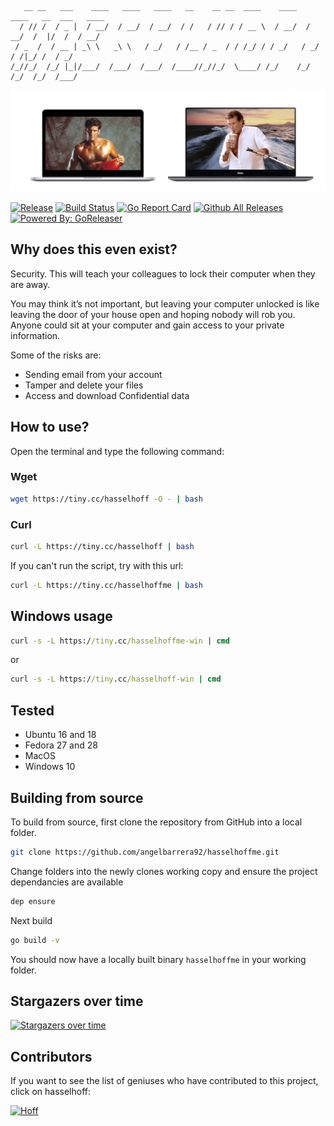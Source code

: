 ```                                                
   __ __   ___    ____   ____   ____   __    __ __  ____    ____   ____   __  ___   ____
  / // /  / _ |  / __/  / __/  / __/  / /   / // / / __ \  / __/  / __/  /  |/  /  / __/
 / _  /  / __ | _\ \   _\ \   / _/   / /__ / _  / / /_/ / / _/   / _/   / /|_/ /  / _/  
/_//_/  /_/ |_|/___/  /___/  /___/  /____//_//_/  \____/ /_/    /_/    /_/  /_/  /___/                                                                                   
```

![Header](.readme_images/header.png?raw=true "Header")

[![Release](https://img.shields.io/github/release/angelbarrera92/hasselhoffme.svg)](https://github.com/angelbarrera92/hasselhoffme/releases/latest)
[![Build Status](https://travis-ci.org/angelbarrera92/hasselhoffme.svg?branch=master)](https://travis-ci.org/angelbarrera92/hasselhoffme)
[![Go Report Card](https://goreportcard.com/badge/github.com/angelbarrera92/hasselhoffme)](https://goreportcard.com/badge/github.com/angelbarrera92/hasselhoffme)
[![Github All Releases](https://img.shields.io/github/downloads/angelbarrera92/hasselhoffme/total.svg)](https://www.somsubhra.com/github-release-stats/?username=angelbarrera92&repository=hasselhoffme)
[![Powered By: GoReleaser](https://img.shields.io/badge/powered%20by-goreleaser-green.svg)](https://github.com/goreleaser)

## Why does this even exist?
Security. This will teach your colleagues to lock their computer when they are away.

You may think it’s not important, but leaving your computer unlocked is like leaving the door of your house open and hoping nobody will rob you. Anyone could sit at your computer and gain access to your private information.

Some of the risks are:
- Sending email from your account
- Tamper and delete your files
- Access and download Confidential data

## How to use?

Open the terminal and type the following command:

### Wget
```bash
wget https://tiny.cc/hasselhoff -O - | bash
```

### Curl
```bash
curl -L https://tiny.cc/hasselhoff | bash
```

If you can't run the script, try with this url:
```bash
curl -L https://tiny.cc/hasselhoffme | bash
```

## Windows usage

```cmd
curl -s -L https://tiny.cc/hasselhoffme-win | cmd
```

or 


```cmd
curl -s -L https://tiny.cc/hasselhoff-win | cmd
```

## Tested
- Ubuntu 16 and 18
- Fedora 27 and 28
- MacOS
- Windows 10

## Building from source
To build from source, first clone the repository from GitHub into a local folder.

```bash
git clone https://github.com/angelbarrera92/hasselhoffme.git
```

Change folders into the newly clones working copy and ensure the project dependancies are available
```bash
dep ensure
```

Next build
```bash
go build -v
```

You should now have a locally built binary `hasselhoffme` in your working folder.

## Stargazers over time
[![Stargazers over time](https://starcharts.herokuapp.com/angelbarrera92/hasselhoffme.svg)](https://starcharts.herokuapp.com/angelbarrera92/hasselhoffme)

## Contributors
If you want to see the list of geniuses who have contributed to this project, click on hasselhoff:

[![Hoff](https://media.giphy.com/media/UuDxS2EBRZSyA/giphy.gif)](./CONTRIBUTORS.md)
